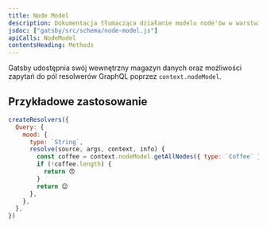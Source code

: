 ```yaml
---
title: Node Model
description: Dokumentacja tłumacząca działanie modelu node'ów w warstwie danych Gatsby GraphQL
jsdoc: ["gatsby/src/schema/node-model.js"]
apiCalls: NodeModel
contentsHeading: Methods
---
```


Gatsby udostępnia swój wewnętrzny magazyn danych oraz możliwości zapytań do pól resolwerów GraphQL poprzez `context.nodeModel`.

## Przykładowe zastosowanie

```javascript:title=gatsby-node.js
createResolvers({
  Query: {
    mood: {
      type: `String`,
      resolve(source, args, context, info) {
        const coffee = context.nodeModel.getAllNodes({ type: `Coffee` })
        if (!coffee.length) {
          return 😞
        }
        return 😊
      },
    },
  },
})
```
